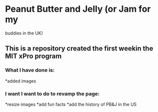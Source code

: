 

# Peanut Butter and Jelly (or Jam for my
buddies in the UK)

## This is a repository created the first weekin the MIT xPro program

### What I have done is:
  *added images 

### I want I want to do to revamp the page:
*resize images
 *add fun facts
*add the history of PB&J in the US




